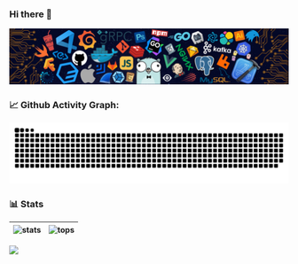 ### Hi there 👋

<!--
**Flippedky/Flippedky** is a ✨ _special_ ✨ repository because its `README.md` (this file) appears on your GitHub profile.

Here are some ideas to get you started:

- 🔭 I’m currently working on ...
- 🌱 I’m currently learning ...
- 👯 I’m looking to collaborate on ...
- 🤔 I’m looking for help with ...
- 💬 Ask me about ...
- 📫 How to reach me: ...
- 😄 Pronouns: ...
- ⚡ Fun fact: ...
-->

<!-- my-header-img -->
![](./images/header_.png)

<!-- GitHub stats graph -->

### 📈 Github Activity Graph:
<picture>
  <source media="(prefers-color-scheme: dark)" srcset="https://raw.githubusercontent.com/Flippedky/Flippedky/output/github-contribution-grid-snake-dark.svg">
  <source media="(prefers-color-scheme: light)" srcset="https://raw.githubusercontent.com/Flippedky/Flippedky/output/github-contribution-grid-snake.svg">
  <img alt="github contribution grid snake animation" src="https://raw.githubusercontent.com/Flippedky/Flippedky/output/github-contribution-grid-snake.svg">
</picture>

<!-- Quiec's github stats -->	
### 📊 Stats
| <img align="center" src="https://github-readme-stats.vercel.app/api?username=Flippedky&show_icons=true&theme=dark&include_all_commits=true" alt="stats"/> | <img align="center" src="https://github-readme-stats.vercel.app/api/top-langs/?username=Flippedky&theme=dark&layout=compact" alt="tops" /> |
| ----------------------------------------------------------------------------------------------------------------------------------------------- | --------------------------------------------------------------------------------------------------------------------------------------------------------- |


<img align="center" src="https://github-readme-streak-stats.herokuapp.com/?user=Flippedky&theme=dark"></img>